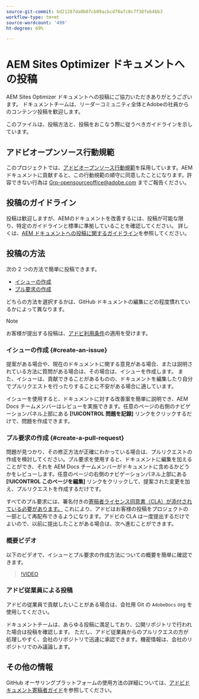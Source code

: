 ```yaml
---
source-git-commit: bd21287da0b07cb09acbcd70afc0c7f38feb4bb3
workflow-type: tm+mt
source-wordcount: '499'
ht-degree: 69%

---
```

# AEM Sites Optimizer ドキュメントへの投稿

AEM Sites Optimizer ドキュメントへの投稿にご協力いただきありがとうございます。 ドキュメントチームは、リーダーコミュニティ全体とAdobeの社員からのコンテンツ投稿を歓迎します。

このファイルは、投稿方法と、投稿をおこなう際に従うべきガイドラインを示しています。

## アドビオープンソース行動規範

このプロジェクトでは、[アドビオープンソース行動規範](code-of-conduct.md)を採用しています。AEM ドキュメントに貢献すると、この行動規範の順守に同意したことになります。許容できない行為は [Grp-opensourceoffice@adobe.com](mailto:Grp-opensourceoffice@adobe.com) までご報告ください。

## 投稿のガイドライン

投稿は歓迎しますが、AEMのドキュメントを改善するには、投稿が可能な限り、特定のガイドラインと標準に準拠していることを確認してください。 詳しくは、[AEM ドキュメントへの投稿に関するガイドライン](guidelines.md)を参照してください。

## 投稿の方法

次の 2 つの方法で簡単に投稿できます。

* [イシューの作成](#create-an-issue)
* [プル要求の作成](#create-a-pull-request)

どちらの方法を選択するかは、GitHub ドキュメントの編集にどの程度慣れているかによって異なります。

>[!NOTE]
>
>お客様が提出する投稿は、[アドビ利用条件](https://www.adobe.com/jp/legal/terms.html)の適用を受けます。

### イシューの作成 {#create-an-issue}

提案がある場合や、現在のドキュメントに関する意見がある場合、または説明されている方法に質問がある場合は、その場合は、イシューを作成します。 また、イシューは、貢献できることがあるものの、ドキュメントを編集したり自分でプルリクエストを行ったりすることに不安がある場合に適しています。

イシューを使用すると、ドキュメントに対する改善案を簡単に説明でき、AEM Docs チームメンバーはレビューを実施できます。任意のページの右側のナビゲーションパネル上部にある **[!UICONTROL 問題を記録]** リンクをクリックするだけで、問題を作成できます。

### プル要求の作成 {#create-a-pull-request}

問題が見つかり、その修正方法が正確にわかっている場合は、プルリクエストの作成を検討してください。プル要求を使用すると、ドキュメントに編集を加えることができ、それを AEM Docs チームメンバーがドキュメントに含めるかどうかをレビューします。任意のページの右側のナビゲーションパネル上部にある **[!UICONTROL このページを編集]** リンクをクリックして、提案された変更を加え、プルリクエストを作成するだけです。

すべてのプル要求には、署名付きの[寄稿者ライセンス同意書（CLA）が添付されている必要があります。](https://opensource.adobe.com/cla.html) これにより、アドビはお客様の投稿をプロジェクトの一部として再配布できるようになります。アドビの CLA は一度提出するだけでよいので、以前に提出したことがある場合は、次へ進むことができます。

### 概要ビデオ

以下のビデオで、イシューとプル要求の作成方法についての概要を簡単に確認できます。

>[!VIDEO](https://video.tv.adobe.com/v/27069)

### アドビ従業員による投稿

アドビの従業員で貢献したいことがある場合は、会社用 Git の `AdobeDocs` org を使用してください。

ドキュメントチームは、あらゆる投稿に満足しており、公開リポジトリで行われた場合は投稿を確認します。 ただし、アドビ従業員からのプルリクエスの方が処理しやすく、会社のリポジトリで迅速に承認できます。機密情報は、会社のリポジトリでのみ議論します。

## その他の情報

GitHub オーサリングプラットフォームの使用方法の詳細については、[アドビドキュメント寄稿者ガイド](https://experienceleague.adobe.com/docs/contributor/contributor-guide/introduction.html?lang=ja)を参照してください。
